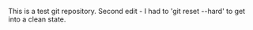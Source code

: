 This is a test git repository.
Second edit - I had to 'git reset --hard' to get into a clean state.  

